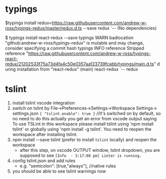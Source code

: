 # typings
$typings install redux=https://raw.githubusercontent.com/andrew-w-ross/typings-redux/master/redux.d.ts  --save
redux
`-- (No dependencies)


$ typings install react-redux --save
typings WARN badlocation "github:andrew-w-ross/typings-redux" is mutable and may change, consider specifying a commit hash
typings INFO reference Stripped reference "https://raw.githubusercontent.com/andrew-w-ross/typings-react-redux/21202533f75a73d4fa4c50e0357aaf23739fcabb/typings/main.d.ts" d
uring installation from "react-redux" (main)
react-redux
`-- redux

# tslint
1. install tslint vscode integration
2. switch on tslint by File->Preferences->Settings->Workspace Settings-> settings.json
`{ "tslint.enable": true }` //it's switched on by default, so no need to do this actually
you get an error from vscode output saying
 To use TSLint in this workspace please install tslint using 'npm install tslint' or globally using 'npm install -g tslint'.
You need to reopen the workspace after installing tslint.
3. npm install --save tslint (prefer to install `tslint` locally) and reopen the workspace
   * after this step, on vscode OUTPUT window, tslint dropdown, you are supposed to see `[Info  - 3:17:08 pm] Linter is running.`
4. config tslint.json and add rules
   * e.g. "semicolon": [true,"always"], //native rules
5. you should be able to see tslint warnings now
